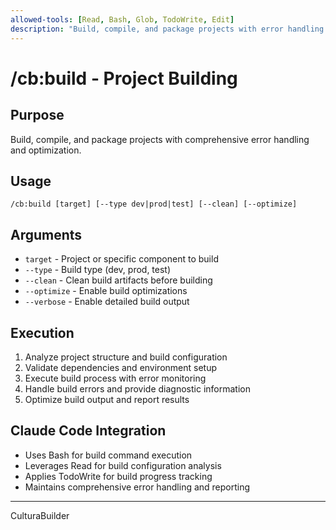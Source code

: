 ```yaml
---
allowed-tools: [Read, Bash, Glob, TodoWrite, Edit]
description: "Build, compile, and package projects with error handling and optimization"
---
```


# /cb:build - Project Building

## Purpose
Build, compile, and package projects with comprehensive error handling and optimization.

## Usage
```
/cb:build [target] [--type dev|prod|test] [--clean] [--optimize]
```

## Arguments
- `target` - Project or specific component to build
- `--type` - Build type (dev, prod, test)
- `--clean` - Clean build artifacts before building
- `--optimize` - Enable build optimizations
- `--verbose` - Enable detailed build output

## Execution
1. Analyze project structure and build configuration
2. Validate dependencies and environment setup
3. Execute build process with error monitoring
4. Handle build errors and provide diagnostic information
5. Optimize build output and report results

## Claude Code Integration
- Uses Bash for build command execution
- Leverages Read for build configuration analysis
- Applies TodoWrite for build progress tracking
- Maintains comprehensive error handling and reporting
---
CulturaBuilder
